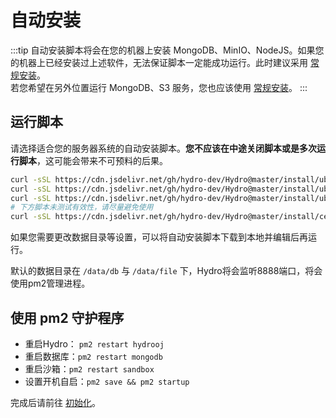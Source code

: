 # 自动安装

:::tip
自动安装脚本将会在您的机器上安装 MongoDB、MinIO、NodeJS。如果您的机器上已经安装过上述软件，无法保证脚本一定能成功运行。此时建议采用 [常规安装](/install/common.html)。  
若您希望在另外位置运行 MongoDB、S3 服务，您也应该使用 [常规安装](/install/common.html)。
:::

## 运行脚本

请选择适合您的服务器系统的自动安装脚本。**您不应该在中途关闭脚本或是多次运行脚本**，这可能会带来不可预料的后果。

```sh
curl -sSL https://cdn.jsdelivr.net/gh/hydro-dev/Hydro@master/install/ubuntu-1604.sh | bash # ubuntu 16.04
curl -sSL https://cdn.jsdelivr.net/gh/hydro-dev/Hydro@master/install/ubuntu-1804.sh | bash # ubuntu 18.04
curl -sSL https://cdn.jsdelivr.net/gh/hydro-dev/Hydro@master/install/ubuntu-2004.sh | bash # ubuntu 20.04
# 下方脚本未测试有效性，请尽量避免使用
curl -sSL https://cdn.jsdelivr.net/gh/hydro-dev/Hydro@master/install/centos-7.sh | bash # centos 7
```

如果您需要更改数据目录等设置，可以将自动安装脚本下载到本地并编辑后再运行。

默认的数据目录在 `/data/db` 与 `/data/file` 下，Hydro将会监听8888端口，将会使用pm2管理进程。

## 使用 pm2 守护程序

- 重启Hydro： `pm2 restart hydrooj`
- 重启数据库：`pm2 restart mongodb`
- 重启沙箱：`pm2 restart sandbox`
- 设置开机自启：`pm2 save && pm2 startup`

完成后请前往 [初始化](/install/init.html)。
